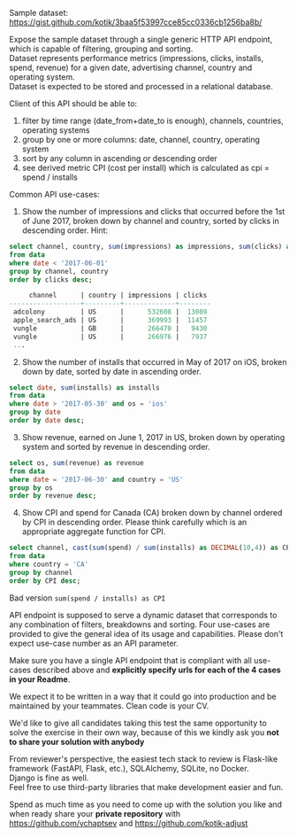 Sample dataset: <https://gist.github.com/kotik/3baa5f53997cce85cc0336cb1256ba8b/>

Expose the sample dataset through a single generic HTTP API endpoint, which is capable of filtering, grouping and sorting.<br/>
Dataset represents performance metrics (impressions, clicks, installs, spend, revenue) for a given date, advertising channel, country and operating system.<br/>
Dataset is expected to be stored and processed in a relational database.

Client of this API should be able to:

1) filter by time range (date_from+date_to is enough), channels, countries, operating systems
2) group by one or more columns: date, channel, country, operating system
3) sort by any column in ascending or descending order
4) see derived metric CPI (cost per install) which is calculated as cpi = spend / installs

Common API use-cases:

1. Show the number of impressions and clicks that occurred before the 1st of June 2017, broken down
   by channel and country, sorted by clicks in descending order. Hint:

``` sql
select channel, country, sum(impressions) as impressions, sum(clicks) as clicks 
from data 
where date < '2017-06-01' 
group by channel, country 
order by clicks desc;

     channel      | country | impressions | clicks 
------------------+---------+-------------+--------
 adcolony         | US      |      532608 |  13089
 apple_search_ads | US      |      369993 |  11457
 vungle           | GB      |      266470 |   9430
 vungle           | US      |      266976 |   7937
 ...
```

2. Show the number of installs that occurred in May of 2017 on iOS, broken down by date, sorted
   by date in ascending order.

``` sql
select date, sum(installs) as installs
from data
where date > '2017-05-30' and os = 'ios'
group by date
order by date desc;
```

3. Show revenue, earned on June 1, 2017 in US, broken down by operating system and sorted by revenue in descending order.

```sql
select os, sum(revenue) as revenue
from data
where date = '2017-06-30' and country = 'US'
group by os
order by revenue desc;
```

4. Show CPI and spend for Canada (CA) broken down by channel ordered by CPI in descending order. Please think carefully which is an appropriate aggregate function for CPI.

```sql
select channel, cast(sum(spend) / sum(installs) as DECIMAL(10,4)) as CPI
from data
where country = 'CA'
group by channel
order by CPI desc;
```

Bad version `sum(spend / installs) as CPI`

API endpoint is supposed to serve a dynamic dataset that corresponds to any combination of filters, breakdowns and sorting. Four use-cases are provided to give the general idea of its usage and capabilities. Please don't expect use-case number as an API parameter.

Make sure you have a single API endpoint that is compliant with all use-cases described above and **explicitly specify urls for each of the 4 cases in your Readme**.

We expect it to be written in a way that it could go into production and be maintained by your teammates. Clean code is your CV.

We'd like to give all candidates taking this test the same opportunity to solve the exercise in their own way, because of this we kindly ask you **not to share your solution with anybody**

From reviewer's perspective, the easiest tech stack to review is Flask-like framework (FastAPI, Flask, etc.), SQLAlchemy, SQLite, no Docker.<br/>
Django is fine as well.<br/>
Feel free to use third-party libraries that make development easier and fun.

Spend as much time as you need to come up with the solution you like and when ready share your **private repository** with <https://github.com/vchaptsev> and <https://github.com/kotik-adjust>
